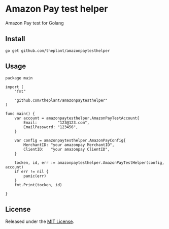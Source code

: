 # Amazon Pay test helper

Amazon Pay test for Golang

## Install

```
go get github.com/theplant/amazonpaytesthelper
```

## Usage

```
package main

import (
	"fmt"

	"github.com/theplant/amazonpaytesthelper"
)

func main() {
	var account = amazonpaytesthelper.AmazonPayTestAccount{
		Email:         "123@123.com",
		EmailPassword: "123456",
	}

	var config = amazonpaytesthelper.AmazonPayConfig{
		MerchantID: "your amazonpay MerchantID",
		ClientID:   "your amazonpay ClientID",
	}

	tocken, id, err := amazonpaytesthelper.AmazonPayTestHelper(config, account)
	if err != nil {
		panic(err)
	}
	fmt.Print(tocken, id)

}

```

## License

Released under the [MIT License](http://opensource.org/licenses/MIT).
